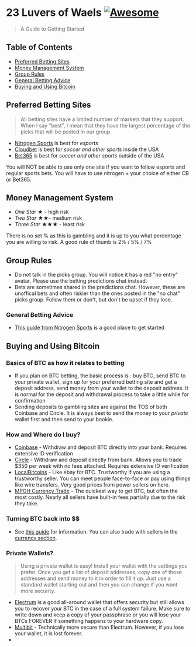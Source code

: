 # 23 Luvers of Waels [![Awesome](https://cdn.rawgit.com/sindresorhus/awesome/d7305f38d29fed78fa85652e3a63e154dd8e8829/media/badge.svg)](https://github.com/sindresorhus/awesome)

> A Guide to Getting Started

## Table of Contents
- [Preferred Betting Sites](#preferred-betting-sites)
- [Money Management System](#money-management-system)
- [Group Rules](#group-rules)
- [General Betting Advice](#general-betting-advice)
- [Buying and Using Bitcoin](#group-rules)


## Preferred Betting Sites
> All betting sites have a limited number of markets that they support. When I say "best", I mean that they have the largest percentage of the picks that will be posted in our group

- [Nitrogen Sports](https://nitrogensports.eu/r/873216) is best for *esports*
- [Cloudbet](https://www.cloudbet.com/) is best for *soccer and other sports* inside the USA
- [Bet365](http://www.bet365.com/) is best for *soccer and other sports* outside of the USA

You will NOT be able to use only one site if you want to follow esports and regular sports bets. You will have to use nitrogen + your choice of either CB or Bet365. 

## Money Management System
- *One Star* 	★ - high risk
- *Two Star* 	★★-  medium risk
- *Three Star* 	★★★ - least risk

There is no set % as this is gambling and it is up to you what percentage you are willing to risk. A good rule of thumb is 2% / 5% / 7%

## Group Rules
- Do not talk in the picks group. You will notice it has a red "no entry" avatar. Please use the betting predictions chat instead.
- Bets are sometimes shared in the predictions chat. However, these are unoffical bets and often riskier than the ones posted in the "no chat" picks group. Follow them or don't, but don't be upset if they lose. 

### General Betting Advice
- [This guide from Nitrogen Sports](https://nitrogensports.eu/blog/how-to-bet-on-sports/) is a good place to get started

## Buying and Using Bitcoin

### Basics of BTC as how it relates to betting
- If you plan on BTC betting, the basic process is : buy BTC, send BTC to your private wallet, sign up for your preferred betting site and get a deposit address, send money from your wallet to the deposit address. It is normal for the deposit and withdrawal process to take a little while for confirmation
- Sending deposits to gambling sites are against the TOS of both Coinbase and Circle. It is always best to send the money to your *private* wallet first and then send to your bookie.

### How and Where do I buy?
- [Coinbase](http://coinbase.com) - Withdraw and deposit BTC directly into your bank. Requires extensive ID verification
- [Circle](http://circle.com) - Withdraw and deposit directly from bank. Allows you to trade $350 per week with no fees attached. Requires extensive ID verification
- [LocalBitcoins](http://localbitcoins.com) - Like ebay for BTC. Trustworthy if you are using a trustworthy seller. You can meet people face-to-face or pay using things like wire transfers. Very good prices from power sellers on here. 
- [MPGH Currency Trade](http://www.mpgh.net/forum/forumdisplay.php?f=885) - The quickest way to get BTC, but often the most costly. Nearly all sellers have built-in fees partially due to the risk they take.

### Turning BTC back into $$
- See [this guide](http://www.coindesk.com/information/sell-bitcoin/) for information. You can also trade with sellers in the [currency section](http://www.mpgh.net/forum/forumdisplay.php?f=885). 

### Private Wallets?
> Using a private wallet is easy! Install your wallet with the settings you prefer. Once you get a list of deposit addresses, copy one of those addresses and send money to it in order to fill it up. Just use a standard wallet starting out and then you can change if you want more security. 

- [Electrum](https://electrum.org/#home) is a good all-around wallet that offers security but still allows you to recover your BTC in the case of a full system failure. Make sure to write down and keep a copy of your passphrase or you will lose your BTCs FOREVER if something happens to your hardware copy.
- [Multibit](https://multibit.org/) - Technically more secure than Electrum. However, if you lose your wallet, it is lost forever. 
-

